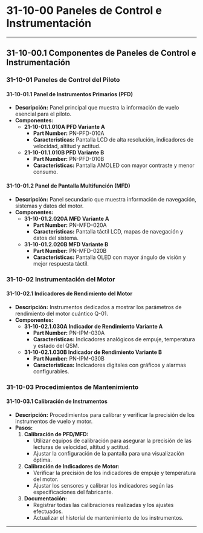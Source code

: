 # 31-10-00 Paneles de Control e Instrumentación

---

## **31-10-00.1 Componentes de Paneles de Control e Instrumentación**

### **31-10-01 Paneles de Control del Piloto**

#### **31-10-01.1 Panel de Instrumentos Primarios (PFD)**

- **Descripción:** Panel principal que muestra la información de vuelo esencial para el piloto.
- **Componentes:**
  - **21-10-01.1.010A PFD Variante A**
    - **Part Number:** PN-PFD-010A
    - **Características:** Pantalla LCD de alta resolución, indicadores de velocidad, altitud y actitud.
  - **21-10-01.1.010B PFD Variante B**
    - **Part Number:** PN-PFD-010B
    - **Características:** Pantalla AMOLED con mayor contraste y menor consumo.

#### **31-10-01.2 Panel de Pantalla Multifunción (MFD)**

- **Descripción:** Panel secundario que muestra información de navegación, sistemas y datos del motor.
- **Componentes:**
  - **31-10-01.2.020A MFD Variante A**
    - **Part Number:** PN-MFD-020A
    - **Características:** Pantalla táctil LCD, mapas de navegación y datos del sistema.
  - **31-10-01.2.020B MFD Variante B**
    - **Part Number:** PN-MFD-020B
    - **Características:** Pantalla OLED con mayor ángulo de visión y mejor respuesta táctil.

### **31-10-02 Instrumentación del Motor**

#### **31-10-02.1 Indicadores de Rendimiento del Motor**

- **Descripción:** Instrumentos dedicados a mostrar los parámetros de rendimiento del motor cuántico Q-01.
- **Componentes:**
  - **31-10-02.1.030A Indicador de Rendimiento Variante A**
    - **Part Number:** PN-IPM-030A
    - **Características:** Indicadores analógicos de empuje, temperatura y estado del QSM.
  - **31-10-02.1.030B Indicador de Rendimiento Variante B**
    - **Part Number:** PN-IPM-030B
    - **Características:** Indicadores digitales con gráficos y alarmas configurables.

### **31-10-03 Procedimientos de Mantenimiento**

#### **31-10-03.1 Calibración de Instrumentos**

- **Descripción:** Procedimientos para calibrar y verificar la precisión de los instrumentos de vuelo y motor.
- **Pasos:**
  1. **Calibración de PFD/MFD:**
     - Utilizar equipos de calibración para asegurar la precisión de las lecturas de velocidad, altitud y actitud.
     - Ajustar la configuración de la pantalla para una visualización óptima.
  2. **Calibración de Indicadores de Motor:**
     - Verificar la precisión de los indicadores de empuje y temperatura del motor.
     - Ajustar los sensores y calibrar los indicadores según las especificaciones del fabricante.
  3. **Documentación:**
     - Registrar todas las calibraciones realizadas y los ajustes efectuados.
     - Actualizar el historial de mantenimiento de los instrumentos.

---
